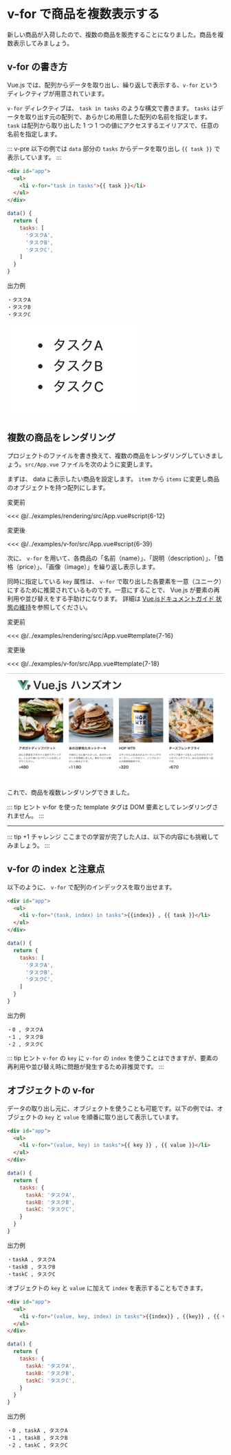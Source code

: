 # v-for で商品を複数表示する

新しい商品が入荷したので、複数の商品を販売することになりました。商品を複数表示してみましょう。

## v-for の書き方

Vue.js では、配列からデータを取り出し、繰り返しで表示する、`v-for` というディレクティブが用意されています。

`v-for` ディレクティブは、 `task in tasks` のような構文で書きます。 `tasks` はデータを取り出す元の配列で、あらかじめ用意した配列の名前を指定します。 `task` は配列から取り出した 1 つ 1 つの値にアクセスするエイリアスで、任意の名前を指定します。

::: v-pre
以下の例では `data` 部分の `tasks` からデータを取り出し `{{ task }}` で表示しています。
:::

```html
<div id="app">
  <ul>
    <li v-for="task in tasks">{{ task }}</li>
  </ul>
</div>
```

```js
data() {
  return {
    tasks: [
      'タスクA',
      'タスクB',
      'タスクC',
    ]
  }
}
```

出力例
```
・タスクA
・タスクB
・タスクC
```

![v-for 構文の出力例](./images/v_for_result1.png)

## 複数の商品をレンダリング
プロジェクトのファイルを書き換えて、複数の商品をレンダリングしていきましょう。`src/App.vue` ファイルを次のように変更します。

まずは、 data に表示したい商品を設定します。 `item` から `items` に変更し商品のオブジェクトを持つ配列にします。

変更前

<<< @/../examples/rendering/src/App.vue#script{6-12}

変更後

<<< @/../examples/v-for/src/App.vue#script{6-39}

次に、 `v-for` を用いて、各商品の「名前（name）」、「説明（description）」、「価格（price）」、「画像（image）」を繰り返し表示します。

同時に指定している `key` 属性は、 `v-for` で取り出した各要素を一意（ユニーク）にするために推奨されているものです。一意にすることで、 Vue.js が要素の再利用や並び替えをする手助けになります。 詳細は [Vue.jsドキュメントガイド 状態の維持](https://v3.ja.vuejs.org/guide/list.html#%E7%8A%B6%E6%85%8B%E3%81%AE%E7%B6%AD%E6%8C%81 "Vue.jsドキュメントガイド 状態の維持")を参照してください。  

変更前

<<< @/../examples/rendering/src/App.vue#template{7-16}

変更後

<<< @/../examples/v-for/src/App.vue#template{7-18}

![複数の商品をレンダリングの出力例](./images/v_for_result2.png)

これで、商品を複数レンダリングできました。

::: tip ヒント
v-for を使った template タグは DOM 要素としてレンダリングされません。
:::

---

::: tip +1 チャレンジ
ここまでの学習が完了した人は、以下の内容にも挑戦してみましょう。
:::

## v-for の index と注意点
以下のように、 `v-for` で配列のインデックスを取り出せます。

```html
<div id="app">
  <ul>
    <li v-for="(task, index) in tasks">{{index}} , {{ task }}</li>
  </ul>
</div>
```

```js
data() {
  return {
    tasks: [
      'タスクA',
      'タスクB',
      'タスクC',
    ]
  }
}
```

出力例
```
・0 , タスクA
・1 , タスクB
・2 , タスクC
```

::: tip ヒント
`v-for` の `key` に `v-for` の `index` を使うことはできますが、要素の再利用や並び替え時に問題が発生するため非推奨です。
:::

## オブジェクトの v-for
データの取り出し元に、オブジェクトを使うことも可能です。以下の例では、オブジェクトの `key` と `value` を順番に取り出して表示しています。

```html
<div id="app">
  <ul>
    <li v-for="(value, key) in tasks">{{ key }} , {{ value }}</li>
  </ul>
</div>
```

```js
data() {
  return {
    tasks: {
      taskA: 'タスクA',
      taskB: 'タスクB',
      taskC: 'タスクC',
    }
  }
}
```

出力例
```
・taskA , タスクA
・taskB , タスクB
・taskC , タスクC
```

オブジェクトの `key` と `value` に加えて `index` を表示することもできます。

```html
<div id="app">
  <ul>
    <li v-for="(value, key, index) in tasks">{{index}} , {{key}} , {{ value }}</li>
  </ul>
</div>
```

```js
data() {
  return {
    tasks: {
      taskA: 'タスクA',
      taskB: 'タスクB',
      taskC: 'タスクC',
    }
  }
}
```

出力例
```
・0 , taskA , タスクA
・1 , taskB , タスクB
・2 , taskC , タスクC
```
